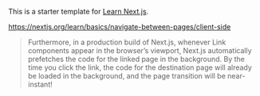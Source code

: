 This is a starter template for [Learn Next.js](https://nextjs.org/learn).





https://nextjs.org/learn/basics/navigate-between-pages/client-side
> Furthermore, in a production build of Next.js, whenever Link components appear in the browser’s viewport, Next.js automatically prefetches the code for the linked page in the background. By the time you click the link, the code for the destination page will already be loaded in the background, and the page transition will be near-instant!